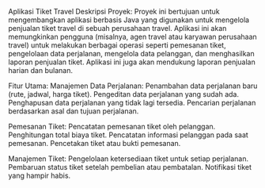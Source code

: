 Aplikasi Tiket Travel
Deskripsi Proyek:
Proyek ini bertujuan untuk mengembangkan aplikasi berbasis Java yang digunakan untuk mengelola penjualan tiket travel di sebuah perusahaan travel. Aplikasi ini akan memungkinkan pengguna (misalnya, agen travel atau karyawan perusahaan travel) untuk melakukan berbagai operasi seperti pemesanan tiket, pengelolaan data perjalanan, mengelola data pelanggan, dan menghasilkan laporan penjualan tiket. Aplikasi ini juga akan mendukung laporan penjualan harian dan bulanan.

Fitur Utama:
Manajemen Data Perjalanan:
Penambahan data perjalanan baru (rute, jadwal, harga tiket).
Pengeditan data perjalanan yang sudah ada.
Penghapusan data perjalanan yang tidak lagi tersedia.
Pencarian perjalanan berdasarkan asal dan tujuan perjalanan.

Pemesanan Tiket:
Pencatatan pemesanan tiket oleh pelanggan.
Penghitungan total biaya tiket.
Pencatatan informasi pelanggan pada saat pemesanan.
Pencetakan tiket atau bukti pemesanan.

Manajemen Tiket:
Pengelolaan ketersediaan tiket untuk setiap perjalanan.
Pembaruan status tiket setelah pembelian atau pembatalan.
Notifikasi tiket yang hampir habis.
